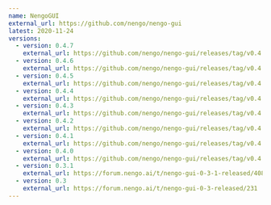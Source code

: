 ```yaml
---
name: NengoGUI
external_url: https://github.com/nengo/nengo-gui
latest: 2020-11-24
versions:
  - version: 0.4.7
    external_url: https://github.com/nengo/nengo-gui/releases/tag/v0.4.7
  - version: 0.4.6
    external_url: https://github.com/nengo/nengo-gui/releases/tag/v0.4.6
  - version: 0.4.5
    external_url: https://github.com/nengo/nengo-gui/releases/tag/v0.4.5
  - version: 0.4.4
    external_url: https://github.com/nengo/nengo-gui/releases/tag/v0.4.4
  - version: 0.4.3
    external_url: https://github.com/nengo/nengo-gui/releases/tag/v0.4.3
  - version: 0.4.2
    external_url: https://github.com/nengo/nengo-gui/releases/tag/v0.4.2
  - version: 0.4.1
    external_url: https://github.com/nengo/nengo-gui/releases/tag/v0.4.1
  - version: 0.4.0
    external_url: https://github.com/nengo/nengo-gui/releases/tag/v0.4.0
  - version: 0.3.1
    external_url: https://forum.nengo.ai/t/nengo-gui-0-3-1-released/408
  - version: 0.3
    external_url: https://forum.nengo.ai/t/nengo-gui-0-3-released/231
---
```

